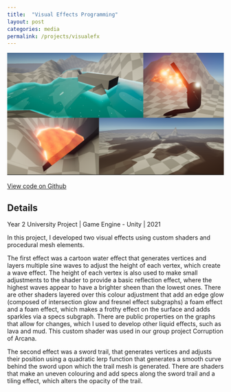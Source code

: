 ```yaml
---
title:  "Visual Effects Programming"
layout: post
categories: media
permalink: /projects/visualefx
---
```


![Graphics Image](https://raw.githubusercontent.com/andrewscott02/andrewscott02.github.io/master/_posts/Images/GraphicsImages.png)


[View code on Github](https://github.com/andrewscott02/Graphics-Programming)

## Details

Year 2 University Project | Game Engine - Unity | 2021

<p>
  In this project, I developed two visual effects using custom shaders and procedural mesh elements.

  The first effect was a cartoon water effect that generates vertices and layers multiple sine waves to adjust the height of each vertex, which create a wave effect. The height of each vertex is also used to make small adjustments to the shader to provide a basic reflection effect, where the highest waves appear to have a brighter sheen than the lowest ones. There are other shaders layered over this colour adjustment that add an edge glow (composed of intersection glow and fresnel effect subgraphs) a foam effect and a foam effect, which makes a frothy effect on the surface and adds sparkles via a specs subgraph. There are public properties on the graphs that allow for changes, which I used to develop other liquid effects, such as lava and mud. This custom shader was used in our group project Corruption of Arcana.

  The second effect was a sword trail, that generates vertices and adjusts their position using a quadratic lerp function that generates a smooth curve behind the sword upon which the trail mesh is generated. There are shaders that make an uneven colouring and add specs along the sword trail and a tiling effect, which alters the opacity of the trail.
</p>
